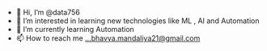 - 👋 Hi, I’m @data756
- 👀 I’m interested in learning new technologies like ML , AI and Automation 
- 🌱 I’m currently learning  Automation 
- 📫 How to reach me ...bhavya.mandaliya21@gmail.com

<!---
data756/data756 is a ✨ special ✨ repository because its `README.md` (this file) appears on your GitHub profile.
You can click the Preview link to take a look at your changes.
--->
